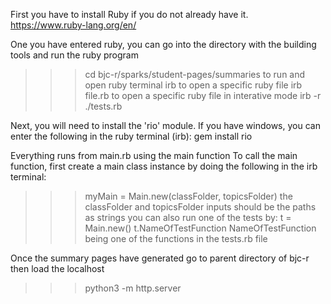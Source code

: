 First you have to install Ruby if you do not already have it.
https://www.ruby-lang.org/en/

One you have entered ruby, you can go into the directory with the building tools
and run the ruby program
>>> cd bjc-r/sparks/student-pages/summaries
to run and open ruby terminal
>>> irb
to open a specific ruby file
>>> irb file.rb
to open a specific ruby file in interative mode
>>>irb -r ./tests.rb

Next, you will need to install the 'rio' module.
If you have windows, you can enter the following 
in the ruby terminal (irb): gem install rio

Everything runs from main.rb using the main function
To call the main function, first create a main class instance
by doing the following in the irb terminal: 
>>> myMain = Main.new(classFolder, topicsFolder)
the classFolder and topicsFolder inputs should be the paths as strings
you can also run one of the tests by:
>>> t = Main.new()
>>> t.NameOfTestFunction
NameOfTestFunction being one of the functions in the tests.rb file

Once the summary pages have generated go to parent directory of bjc-r
then load the localhost
>>>python3 -m http.server
